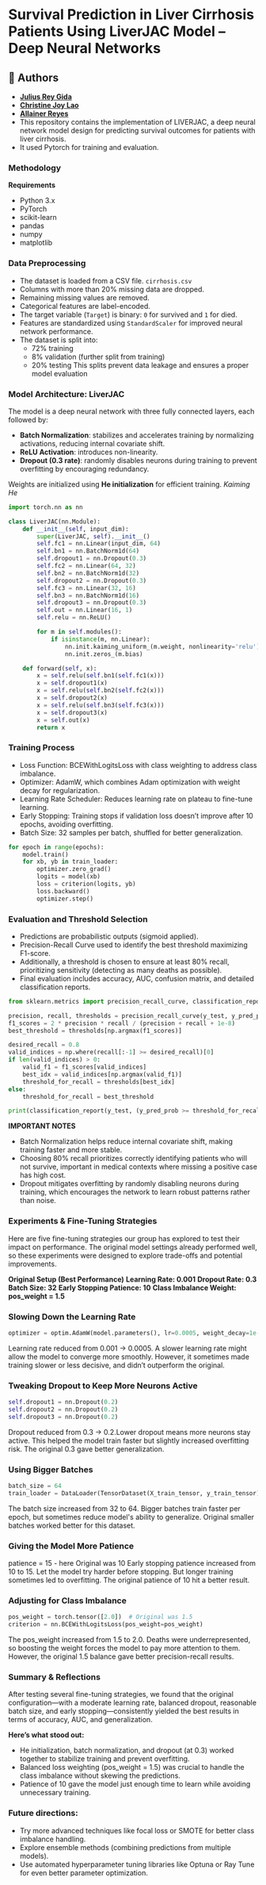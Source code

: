 # Survival Prediction in Liver Cirrhosis Patients Using LiverJAC Model – Deep Neural Networks
## 👥 Authors

- [**Julius Rey Gida**](24-01013@g.batstate-u.edu.ph) 
- [**Christine Joy Lao**](24-00273@g.batstate-u.edu.ph) 
- [**Allainer Reyes**](24-01741@g.batstate-u.edu.ph) 
- This repository contains the implementation of LIVERJAC, a deep neural network model design for predicting survival outcomes for patients with liver cirrhosis.
- It used Pytorch for training and evaluation.

### Methodology

**Requirements**
- Python 3.x
- PyTorch
- scikit-learn
- pandas
- numpy
- matplotlib


### Data Preprocessing

- The dataset is loaded from a CSV file. `cirrhosis.csv`
- Columns with more than 20% missing data are dropped.
- Remaining missing values are removed.
- Categorical features are label-encoded.
- The target variable (`Target`) is binary: `0` for survived and `1` for died.
- Features are standardized using `StandardScaler` for improved neural network performance.
- The dataset is split into:
  - 72% training
  - 8% validation (further split from training)
  - 20% testing
This splits prevent data leakage and ensures a proper model evaluation



### Model Architecture: LiverJAC

The model is a deep neural network with three fully connected layers, each followed by:

- **Batch Normalization**: stabilizes and accelerates training by normalizing activations, reducing internal covariate shift.
- **ReLU Activation**: introduces non-linearity.
- **Dropout (0.3 rate)**: randomly disables neurons during training to prevent overfitting by encouraging redundancy.

Weights are initialized using **He initialization** for efficient training. *Kaiming He*

```python
import torch.nn as nn

class LiverJAC(nn.Module):
    def __init__(self, input_dim):
        super(LiverJAC, self).__init__()
        self.fc1 = nn.Linear(input_dim, 64)
        self.bn1 = nn.BatchNorm1d(64)
        self.dropout1 = nn.Dropout(0.3)
        self.fc2 = nn.Linear(64, 32)
        self.bn2 = nn.BatchNorm1d(32)
        self.dropout2 = nn.Dropout(0.3)
        self.fc3 = nn.Linear(32, 16)
        self.bn3 = nn.BatchNorm1d(16)
        self.dropout3 = nn.Dropout(0.3)
        self.out = nn.Linear(16, 1)
        self.relu = nn.ReLU()

        for m in self.modules():
            if isinstance(m, nn.Linear):
                nn.init.kaiming_uniform_(m.weight, nonlinearity='relu')
                nn.init.zeros_(m.bias)

    def forward(self, x):
        x = self.relu(self.bn1(self.fc1(x)))
        x = self.dropout1(x)
        x = self.relu(self.bn2(self.fc2(x)))
        x = self.dropout2(x)
        x = self.relu(self.bn3(self.fc3(x)))
        x = self.dropout3(x)
        x = self.out(x)
        return x
```
### Training Process
- Loss Function: BCEWithLogitsLoss with class weighting to address class imbalance.
- Optimizer: AdamW, which combines Adam optimization with weight decay for regularization.
- Learning Rate Scheduler: Reduces learning rate on plateau to fine-tune learning.
- Early Stopping: Training stops if validation loss doesn’t improve after 10 epochs, avoiding overfitting.
- Batch Size: 32 samples per batch, shuffled for better generalization.
```python
for epoch in range(epochs):
    model.train()
    for xb, yb in train_loader:
        optimizer.zero_grad()
        logits = model(xb)
        loss = criterion(logits, yb)
        loss.backward()
        optimizer.step()

```
### Evaluation and Threshold Selection
- Predictions are probabilistic outputs (sigmoid applied).
- Precision-Recall Curve used to identify the best threshold maximizing F1-score.
- Additionally, a threshold is chosen to ensure at least 80% recall, prioritizing sensitivity (detecting as many deaths as possible).
- Final evaluation includes accuracy, AUC, confusion matrix, and detailed classification reports.

```python
from sklearn.metrics import precision_recall_curve, classification_report

precision, recall, thresholds = precision_recall_curve(y_test, y_pred_prob)
f1_scores = 2 * precision * recall / (precision + recall + 1e-8)
best_threshold = thresholds[np.argmax(f1_scores)]

desired_recall = 0.8
valid_indices = np.where(recall[:-1] >= desired_recall)[0]
if len(valid_indices) > 0:
    valid_f1 = f1_scores[valid_indices]
    best_idx = valid_indices[np.argmax(valid_f1)]
    threshold_for_recall = thresholds[best_idx]
else:
    threshold_for_recall = best_threshold

print(classification_report(y_test, (y_pred_prob >= threshold_for_recall).astype(int)))
```
**IMPORTANT NOTES**
- Batch Normalization helps reduce internal covariate shift, making training faster and more stable.
- Choosing 80% recall prioritizes correctly identifying patients who will not survive, important in medical contexts where missing a positive case has high cost.
- Dropout mitigates overfitting by randomly disabling neurons during training, which encourages the network to learn robust patterns rather than noise.

### Experiments & Fine-Tuning Strategies
Here are five fine-tuning strategies our group has explored to test their impact on performance. The original model settings already performed well, so these experiments were designed to explore trade-offs and potential improvements.

**Original Setup (Best Performance)**
**Learning Rate: 0.001**
**Dropout Rate: 0.3**
**Batch Size: 32**
**Early Stopping Patience: 10**
**Class Imbalance Weight: pos_weight = 1.5**

### Slowing Down the Learning Rate
```python
optimizer = optim.AdamW(model.parameters(), lr=0.0005, weight_decay=1e-4)
```
Learning rate reduced from 0.001 → 0.0005. A slower learning rate might allow the model to converge more smoothly. 
However, it sometimes made training slower or less decisive, and didn’t outperform the original.

### Tweaking Dropout to Keep More Neurons Active
```python
self.dropout1 = nn.Dropout(0.2)
self.dropout2 = nn.Dropout(0.2)
self.dropout3 = nn.Dropout(0.2)
```
Dropout reduced from 0.3 → 0.2.Lower dropout means more neurons stay active. This helped the model train faster but slightly increased overfitting risk. 
The original 0.3 gave better generalization.

### Using Bigger Batches
```python
batch_size = 64
train_loader = DataLoader(TensorDataset(X_train_tensor, y_train_tensor), batch_size=batch_size, shuffle=True)
```
The batch size increased from 32 to 64. Bigger batches train faster per epoch, but sometimes reduce model's ability to generalize. 
Original smaller batches worked better for this dataset.

### Giving the Model More Patience

patience = 15  - here Original was 10
Early stopping patience increased from 10 to 15. Let the model try harder before stopping. But longer training sometimes led to overfitting. 
The original patience of 10 hit a better result.

### Adjusting for Class Imbalance
```python
pos_weight = torch.tensor([2.0])  # Original was 1.5
criterion = nn.BCEWithLogitsLoss(pos_weight=pos_weight)
```
The pos_weight increased from 1.5 to 2.0. Deaths were underrepresented, so boosting the weight forces the model to pay more attention to them. 
However, the original 1.5 balance gave better precision-recall results.

### Summary & Reflections
After testing several fine-tuning strategies, we found that the original configuration—with a moderate learning rate, balanced dropout, reasonable batch size, and early stopping—consistently yielded the best results in terms of accuracy, AUC, and generalization.

**Here’s what stood out:**
- He initialization, batch normalization, and dropout (at 0.3) worked together to stabilize training and prevent overfitting.
- Balanced loss weighting (pos_weight = 1.5) was crucial to handle the class imbalance without skewing the predictions.
- Patience of 10 gave the model just enough time to learn while avoiding unnecessary training.

### Future directions:
- Try more advanced techniques like focal loss or SMOTE for better class imbalance handling.
- Explore ensemble methods (combining predictions from multiple models).
- Use automated hyperparameter tuning libraries like Optuna or Ray Tune for even better parameter optimization.



